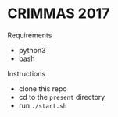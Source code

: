 # CRIMMAS 2017

Requirements
* python3 
* bash

Instructions
* clone this repo
* cd to the `present` directory
* run `./start.sh`
